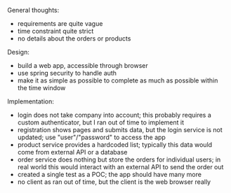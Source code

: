 General thoughts:
 - requirements are quite vague
 - time constraint quite strict
 - no details about the orders or products

Design:
 - build a web app, accessible through browser
 - use spring security to handle auth
 - make it as simple as possible to complete as much as possible within the time window

Implementation:
 - login does not take company into account; this probably requires a custom authenticator, but I ran out of time to implement it
 - registration shows pages and submits data, but the login service is not updated; use "user"/"password" to access the app
 - product service provides a hardcoded list; typically this data would come from external API or a database
 - order service does nothing but store the orders for individual users; in real world this would interact with an external API to send the order out
 - created a single test as a POC; the app should have many more
 - no client as ran out of time, but the client is the web browser really
